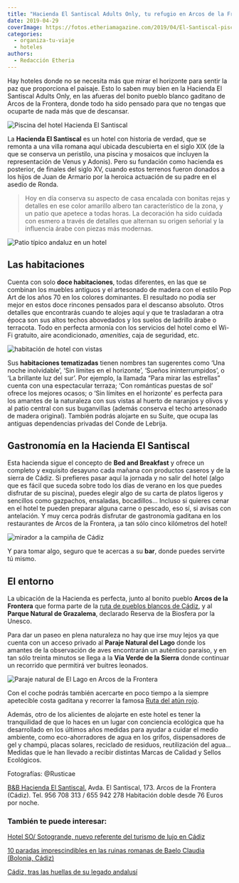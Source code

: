 ```yaml
---
title: "Hacienda El Santiscal Adults Only, tu refugio en Arcos de la Frontera"
date: 2019-04-29
coverImage: https://fotos.etheriamagazine.com/2019/04/El-Santiscal-piscina.jpg
categories: 
  - organiza-tu-viaje
  - hoteles
authors: 
  - Redacción Etheria
---
```


Hay hoteles donde no se necesita más que mirar el horizonte para sentir la paz que proporciona el paisaje. Esto lo saben muy bien en la Hacienda El Santiscal Adults Only, en las afueras del bonito pueblo blanco gaditano de Arcos de la Frontera, donde todo ha sido pensado para que no tengas que ocuparte de nada más que de descansar.

![Piscina del hotel Hacienda El Santiscal](https://fotos.etheriamagazine.com/2019/04/El-Santiscal-piscina.jpg "Piscina de la Hacienda El Santiscal.")

La **Hacienda El Santiscal** es un hotel con historia de verdad, que se remonta a una 
villa romana aquí ubicada descubierta en el siglo XIX (de la que se conserva un 
peristilo, una piscina y mosaicos que incluyen la representación de Venus y Adonis). 
Pero su fundación como hacienda es posterior, de finales del siglo XV, cuando estos 
terrenos fueron donados a los hijos de Juan de Armario por la heroica actuación de su 
padre en el asedio de Ronda. 

> Hoy en día conserva su aspecto de casa encalada con bonitas rejas y detalles en ese 
> color amarillo albero tan característico de la zona, y un patio que apetece a todas 
> horas. La decoración ha sido cuidada con esmero a través de detalles que alternan su 
> origen señorial y la influencia árabe con piezas más modernas. 

![Patio típico andaluz en un hotel](https://fotos.etheriamagazine.com/2019/04/El-Santiscal-patio.jpg "Patio central de la Hacienda.")

## Las habitaciones

Cuenta con solo **doce habitaciones**, todas diferentes, en las que se combinan los 
muebles antiguos y el artesonado de madera con el estilo Pop Art de los años 70 en los 
colores dominantes. El resultado no podía ser mejor en estos doce rincones pensados para 
el descanso absoluto. Otros detalles que encontrarás cuando te alojes aquí y que te 
trasladaran a otra época son sus altos techos abovedados y los suelos de ladrillo árabe 
o terracota. Todo en perfecta armonía con los servicios del hotel como el Wi-Fi 
gratuito, aire acondicionado, _amenities_, caja de seguridad, etc. 

![habitación de hotel con vistas](https://fotos.etheriamagazine.com/2019/04/El-Santiscal-habitacion-vistas.jpg "Habitación 'Para mirar las estrellas' de la Hacienda El Santiscal.")

Sus **habitaciones tematizadas** tienen nombres tan sugerentes como ‘Una noche 
inolvidable’, ‘Sin límites en el horizonte’, ‘Sueños ininterrumpidos’, o ‘La brillante 
luz del sur’. Por ejemplo, la llamada “Para mirar las estrellas” cuenta con una 
espectacular terraza; ‘Con románticas puestas de sol’ ofrece los mejores ocasos; o ‘Sin 
límites en el horizonte’ es perfecta para los amantes de la naturaleza con sus vistas al 
huerto de naranjos y olivos y al patio central con sus buganvillas (además conserva el 
techo artesonado de madera original). También podrás alojarte en su Suite, que ocupa las 
antiguas dependencias privadas del Conde de Lebrija. 

## Gastronomía en la Hacienda El Santiscal

Esta hacienda sigue el concepto de **Bed and Breakfast** y ofrece un completo y 
exquisito desayuno cada mañana con productos caseros y de la sierra de Cádiz. Si 
prefieres pasar aquí la jornada y no salir del hotel (algo que es fácil que suceda sobre 
todo los días de verano en los que puedes disfrutar de su piscina), puedes elegir algo 
de su carta de platos ligeros y sencillos como gazpachos, ensaladas, bocadillos… Incluso 
si quieres cenar en el hotel te pueden preparar alguna carne o pescado, eso sí, si 
avisas con antelación. Y muy cerca podrás disfrutar de gastronomía gaditana en los 
restaurantes de Arcos de la Frontera, ¡a tan sólo cinco kilómetros del hotel! 

![mirador a la campiña de Cádiz](https://fotos.etheriamagazine.com/2019/04/El-Santiscal-comedor.jpg "Comedor de la Hacienda El Santiscal.")

Y para tomar algo, seguro que te acercas a su **bar**, donde puedes servirte tú mismo. 

## El entorno

La ubicación de la Hacienda es perfecta, junto al bonito pueblo **Arcos de la Frontera** 
que forma parte de la [ruta de pueblos blancos de 
Cádiz](https://etheriamagazine.com/2018/11/02/ruta-por-los-pueblos-blancos-de-cadiz/), y 
al **Parque Natural de Grazalema**, declarado Reserva de la Biosfera por la Unesco. 

Para dar un paseo en plena naturaleza no hay que irse muy lejos ya que cuenta con un 
acceso privado al **Paraje Natural del Lago** donde los amantes de la observación de 
aves encontrarán un auténtico paraíso, y en tan sólo treinta minutos se llega a la **Vía 
Verde de la Sierra** donde continuar un recorrido que permitirá ver buitres leonados. 

![Paraje natural de El Lago en Arcos de la Frontera](https://fotos.etheriamagazine.com/2019/04/El-Santiscal-general.jpg "La Hacienda El Santiscal se ubica en medio de un bonito paraje natural.")

Con el coche podrás también acercarte en poco tiempo a la siempre apetecible costa 
gaditana y recorrer la famosa [Ruta del atún 
rojo](https://etheriamagazine.com/2018/06/12/ruta-del-atun-rojo-en-cadiz/). 

Además, otro de los alicientes de alojarte en este hotel es tener la tranquilidad de que 
lo haces en un lugar con conciencia ecológica que ha desarrollado en los últimos años 
medidas para ayudar a cuidar el medio ambiente, como eco-ahorradores de agua en los 
grifos, dispensadores de gel y champú, placas solares, reciclado de residuos, 
reutilización del agua… Medidas que le han llevado a recibir distintas Marcas de Calidad 
y Sellos Ecológicos. 

Fotografías: @Rusticae 

[B&B Hacienda El Santiscal.](https://www.rusticae.es/hotel/hacienda-el-santiscal-1053) 
Avda. El Santiscal, 173. Arcos de la Frontera (Cádiz). Tel. 956 708 313 / 655 942 278 
Habitación doble desde 76 Euros por noche. 

### También te puede interesar:

[Hotel SO/ Sotogrande, nuevo referente del turismo de lujo en 
Cádiz](https://etheriamagazine.com/2021/09/27/so-sotogrande-hotel-de-lujo-cadiz/) 

[10 paradas imprescindibles en las ruinas romanas de Baelo Claudia (Bolonia, 
Cádiz)](https://etheriamagazine.com/2019/08/22/guia-que-ver-ruinas-romanas-baelo-claudia-playa-bolonia/) 

[Cádiz, tras las huellas de su legado 
andalusí](https://etheriamagazine.com/2019/05/20/viajar-con-amigas-que-hacer-en-cadiz/)

